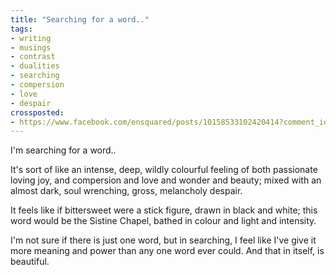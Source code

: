```yaml
---
title: "Searching for a word.."
tags:
- writing
- musings
- contrast
- dualities
- searching
- compersion
- love
- despair
crossposted:
- https://www.facebook.com/ensquared/posts/10158533102420414?comment_id=10158533333340414&reply_comment_id=10158536862225414&comment_tracking=%7B%22tn%22%3A%22R3%22%7D
---
```

I'm searching for a word..

It's sort of like an intense, deep, wildly colourful feeling of both passionate loving joy, and compersion and love and wonder and beauty; mixed with an almost dark, soul wrenching, gross, melancholy despair.

It feels like if bittersweet were a stick figure, drawn in black and white; this word would be the Sistine Chapel, bathed in colour and light and intensity.

I'm not sure if there is just one word, but in searching, I feel like I've give it more meaning and power than any one word ever could. And that in itself, is beautiful.
